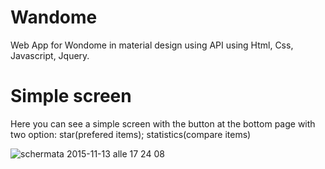 # Wandome
Web App for Wondome in material design using API using Html, Css, Javascript, Jquery.

# Simple screen
Here you can see a simple screen with the button at the bottom page with two option: star(prefered items); statistics(compare items)

![schermata 2015-11-13 alle 17 24 08](https://cloud.githubusercontent.com/assets/10888283/11151154/c2d56cf4-8a2b-11e5-9ad5-20ce49624281.png)
